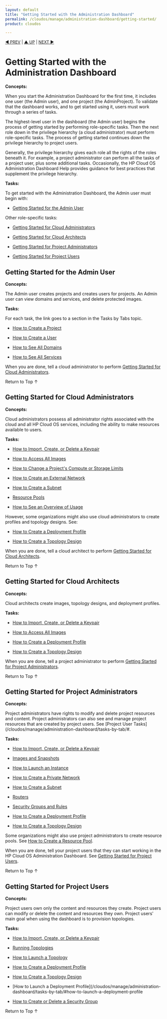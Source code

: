 ```yaml
---
layout: default
title: "Getting Started with the Administration Dashboard"
permalink: /cloudos/manage/administration-dashboard/getting-started/
product: cloudos

---
```



<a name="_top"> </a>

<script> 

function PageRefresh { 
onLoad="window.refresh"
}

PageRefresh();

</script>


<p style="font-size: small;"> <a href="/cloudos/manage/administration-dashboard/welcome/">&#9664; PREV</a> | <a href="/cloudos/manage/administration-dashboard/">&#9650; UP</a> | <a href="/cloudos/manage/administration-dashboard/topology-designs/">NEXT &#9654;</a> </p>

# Getting Started with the Administration Dashboard

**Concepts:**

When you start the Administration Dashboard for the first time, it includes one user (the Admin user), and one project (the AdminProject). 
To validate that the dashboard works, and to get started using it, users must work through a series of tasks.

The highest-level user in the dashboard (the Admin user) begins the process of getting started by performing role-specific tasks. 
Then the next role down in the privilege hierarchy (a cloud administrator) must perform role-specific tasks. The process of getting 
started continues down the privilege hierarchy to project users.

Generally, the privilege hierarchy gives each role all the rights of the roles beneath it. For example, a project administrator 
can perform all the tasks of a project user, plus some additional tasks. Occasionally, the HP Cloud OS Administration Dashboard Help 
provides guidance for best practices that supplement the privilege hierarchy.

**Tasks:**

To get started with the Administration Dashboard, the Admin user must begin with:

* [Getting Started for the Admin User](#getting-started-for-the-admin-user)

Other role-specific tasks:

* [Getting Started for Cloud Administrators](#getting-started-for-cloud-administrators) 

* [Getting Started for Cloud Architects](#getting-started-for-cloud-architects)

* [Getting Started for Project Administrators](#getting-started-for-project-administrators)

* [Getting Started for Project Users](#getting-started-for-project-users)




## Getting Started for the Admin User

**Concepts:**

The Admin user creates projects and creates users for projects. An Admin user can view domains and services, and delete protected images.

**Tasks:**

For each task, the link goes to a section in the Tasks by Tabs topic.    

* [How to Create a Project](/cloudos/manage/administration-dashboard/tasks-by-tab/#how-to-create-a-project)

* [How to Create a User](/cloudos/manage/administration-dashboard/tasks-by-tab/#how-to-create-a-user)

* [How to See All Domains](/cloudos/manage/administration-dashboard/tasks-by-tab/#how-to-see-all-domains)

* [How to See All Services](/cloudos/manage/administration-dashboard/tasks-by-tab/#how-to-see-all-services)

When you are done, tell a cloud administrator to perform [Getting Started for Cloud Administrators](#getting-started-for-cloud-administrators). 

<a href="#_top" style="padding:14px 0px 14px 0px; text-decoration: none;"> Return to Top &#8593; </a>




## Getting Started for Cloud Administrators

**Concepts:**

Cloud administrators possess all administrator rights associated with the cloud and all HP Cloud OS services, 
including the ability to make resources available to users.

**Tasks:**

* [How to Import, Create, or Delete a Keypair](/cloudos/manage/administration-dashboard/tasks-by-tab/#how-to-import-create-or-delete-a-keypair)

* [How to Access All Images](/cloudos/manage/administration-dashboard/tasks-by-tab/#how-to-access-all-images)

* [How to Change a Project's Compute or Storage Limits](/cloudos/manage/administration-dashboard/tasks-by-tab/#how-to-change-a-projects-compute-or-storage-limits)

* [How to Create an External Network](/cloudos/manage/administration-dashboard/tasks-by-tab/#how-to-create-an-external-network)

* [How to Create a Subnet](/cloudos/manage/administration-dashboard/tasks-by-tab/#how-to-create-a-subnet)

* [Resource Pools](/cloudos/manage/administration-dashboard/tasks-by-tab/#resource-pools)

* [How to See an Overview of Usage](/cloudos/manage/administration-dashboard/tasks-by-tab/#how-to-see-an-overview-of-usage)


However, some organizations might also use cloud administrators to create profiles and topology designs. See:

* [How to Create a Deployment Profile](/cloudos/manage/administration-dashboard/topology-designs/#how-to-create-a-deployment-profile) 

* [How to Create a Topology Design](/cloudos/manage/administration-dashboard/topology-designs/#how-to-create-a-topology-design)


When you are done, tell a cloud architect to perform [Getting Started for Cloud Architects](#getting-started-for-cloud-architects). 

<a href="#_top" style="padding:14px 0px 14px 0px; text-decoration: none;"> Return to Top &#8593; </a>





## Getting Started for Cloud Architects

**Concepts:**

Cloud architects create images, topology designs, and deployment profiles.

**Tasks:**

* [How to Import, Create, or Delete a Keypair](/cloudos/manage/administration-dashboard/tasks-by-tab/#how-to-import-create-or-delete-a-keypair)

* [How to Access All Images](/cloudos/manage/administration-dashboard/tasks-by-tab/#how-to-access-all-images) 

* [How to Create a Deployment Profile](/cloudos/manage/administration-dashboard/topology-designs/#how-to-create-a-deployment-profile)

* [How to Create a Topology Design](/cloudos/manage/administration-dashboard/topology-designs/#how-to-create-a-topology-design)

When you are done, tell a project administrator to perform [Getting Started for Project Administrators](#getting-started-for-project-administrators).

<a href="#_top" style="padding:14px 0px 14px 0px; text-decoration: none;"> Return to Top &#8593; </a>


## Getting Started for Project Administrators

**Concepts:**

Project administrators have rights to modify and delete project resources and content. Project administrators can also see 
and manage project resources that are created by project users. See [Project User Tasks](/cloudos/manage/administration-dashboard/tasks-by-tab/#.

**Tasks:**

* [How to Import, Create, or Delete a Keypair](/cloudos/manage/administration-dashboard/tasks-by-tab/#how-to-import-create-or-delete-a-keypair)

* [Images and Snapshots](/cloudos/manage/administration-dashboard/tasks-by-tab/#images-and-snapshots)

* [How to Launch an Instance](/cloudos/manage/administration-dashboard/tasks-by-tab/#how-to-launch-an-instance)

* [How to Create a Private Network](/cloudos/manage/administration-dashboard/tasks-by-tab/#how-to-create-a-private-network-project-tab)

* [How to Create a Subnet](/cloudos/manage/administration-dashboard/tasks-by-tab/#how-to-create-a-subnet)

* [Routers](/cloudos/manage/administration-dashboard/tasks-by-tab/#routers)

* [Security Groups and Rules](/cloudos/manage/administration-dashboard/tasks-by-tab/#security-groups-and-rules)

* [How to Create a Deployment Profile](/cloudos/manage/administration-dashboard/topology-designs/#how-to-create-a-deployment-profile)

* [How to Create a Topology Design](/cloudos/manage/administration-dashboard/topology-designs/#how-to-create-a-topology-design)

Some organizations might also use project administrators to create resource pools. 
See [How to Create a Resource Pool](/cloudos/manage/administration-dashboard/tasks-by-tab/#how-to-create-a-resource-pool).

When you are done, tell your project users that they can start working in the HP Cloud OS Administration Dashboard. 
See [Getting Started for Project Users](#getting-started-for-project-users).

<a href="#_top" style="padding:14px 0px 14px 0px; text-decoration: none;"> Return to Top &#8593; </a>


## Getting Started for Project Users

**Concepts:**

Project users own only the content and resources they create. Project users can modify or delete the content and resources they own. 
Project users' main goal when using the dashboard is to provision topologies.

**Tasks:**

* [How to Import, Create, or Delete a Keypair](/cloudos/manage/administration-dashboard/tasks-by-tab/#how-to-import-create-or-delete-a-keypair)

* [Running Topologies](/cloudos/manage/administration-dashboard/tasks-by-tab/#running-topologies)

* [How to Launch a Topology](/cloudos/manage/administration-dashboard/tasks-by-tab/#how-to-launch-a-topology)

* [How to Create a Deployment Profile](/cloudos/manage/administration-dashboard/topology-designs/#how-to-create-a-deployment-profile)

* [How to Create a Topology Design](/cloudos/manage/administration-dashboard/topology-designs/#how-to-create-a-topology-design)

* [How to Launch a Deployment Profile](/cloudos/manage/administration-dashboard/tasks-by-tab/#how-to-launch-a-deployment-profile

* [How to Create or Delete a Security Group](/cloudos/manage/administration-dashboard/tasks-by-tab/#how-to-create-or-delete-a-security-group) 

<a href="#_top" style="padding:14px 0px 14px 0px; text-decoration: none;"> Return to Top &#8593; </a>

